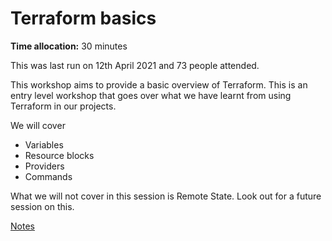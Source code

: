 # Terraform basics

**Time allocation:** 30 minutes

This was last run on 12th April 2021 and 73 people attended.

This workshop aims to provide a basic overview of Terraform. This is an entry level workshop that goes over what we have learnt from using Terraform in our projects.

We will cover

- Variables
- Resource blocks
- Providers
- Commands

What we will not cover in this session is Remote State. Look out for a future session on this.

[Notes](https://dev.to/benmatselby/terraform-knowledge-to-get-you-through-the-day-17kk)
